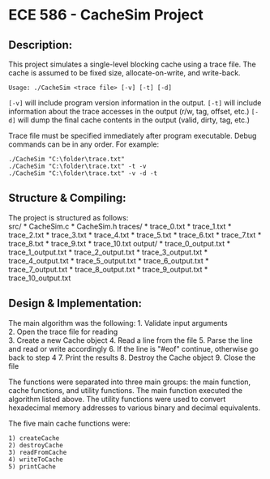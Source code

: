 # ECE 586 - CacheSim Project    
	
## Description:
This project simulates a single-level blocking cache using a trace file. The cache is assumed to be fixed size, allocate-on-write, and write-back.

`Usage: ./CacheSim <trace file> [-v] [-t] [-d]`

`[-v]` will include program version information in the output.
`[-t]` will include information about the trace accesses in the output (r/w, tag, offset, etc.)
`[-d]` will dump the final cache contents in the output (valid, dirty, tag, etc.)

Trace file must be specified immediately after program executable.
Debug commands can be in any order. For example:

```
./CacheSim "C:\folder\trace.txt"
./CacheSim "C:\folder\trace.txt" -t -v
./CacheSim "C:\folder\trace.txt" -v -d -t
```

## Structure & Compiling:
The project is structured as follows:      
	src/
	    * CacheSim.c
	    * CacheSim.h
	traces/
	    * trace_0.txt
	    * trace_1.txt
	    * trace_2.txt
	    * trace_3.txt
	    * trace_4.txt
	    * trace_5.txt
	    * trace_6.txt
	    * trace_7.txt
	    * trace_8.txt
	    * trace_9.txt
	    * trace_10.txt
	output/
	    * trace_0_output.txt
	    * trace_1_output.txt
	    * trace_2_output.txt
	    * trace_3_output.txt
	    * trace_4_output.txt
	    * trace_5_output.txt
	    * trace_6_output.txt
	    * trace_7_output.txt
	    * trace_8_output.txt
	    * trace_9_output.txt
	    * trace_10_output.txt

## Design & Implementation:
The main algorithm was the following:
    1. Validate input arguments   
    2. Open the trace file for reading   
    3. Create a new Cache object
    4. Read a line from the file
    5. Parse the line and read or write accordingly
    6. If the line is "#eof" continue, otherwise go back to step 4
    7. Print the results
    8. Destroy the Cache object
    9. Close the file   

The functions were separated into three main groups: the main function, cache functions, and utility functions. The main function executed the algorithm listed above. The utility functions were used to convert hexadecimal memory addresses to various binary and decimal equivalents.     

The five main cache functions were: 

    1) createCache
    2) destroyCache
    3) readFromCache
    4) writeToCache
    5) printCache